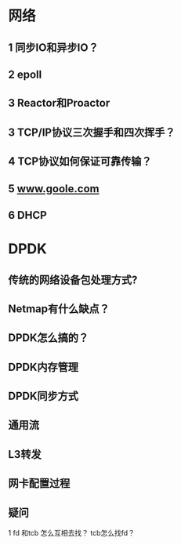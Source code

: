 # 网络

## 1 同步IO和异步IO？



## 2 epoll

## 3 Reactor和Proactor

## 3 TCP/IP协议三次握手和四次挥手？

## 4 TCP协议如何保证可靠传输？

## 5 www.goole.com

## 6 DHCP




# DPDK

## 传统的网络设备包处理方式?

## Netmap有什么缺点？

## DPDK怎么搞的？


## DPDK内存管理

## DPDK同步方式

## 通用流

## L3转发

## 网卡配置过程




## 疑问

1 fd 和tcb 怎么互相去找？ tcb怎么找fd？ 



